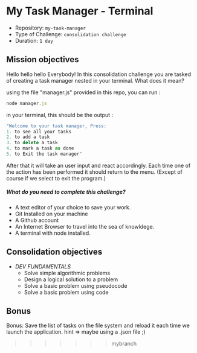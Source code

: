
# My Task Manager - Terminal
- Repository: `my-task-manager`
- Type of Challenge: `consolidation challenge`
- Duration: `1 day`

## Mission objectives

Hello hello hello Everybody!
In this consolidation challenge you are tasked of creating a task manager nested in your terminal.
What does it mean?

using the file "manager.js" provided in this repo,
you can run  :
```js
node manager.js
```
in your terminal, this should be the output :
```js
"Welcome to your task manager, Press:
1. to see all your tasks
2. to add a task
3. to delete a task
4. to mark a task as done
5. to Exit the task manager"
```
After that it will take an user input and react accordingly.
Each time one of the action has been performed it should return to the menu. (Except of course if we select to exit the program.)

##### What do you need to complete this challenge?

- A text editor of your choice to save your work.
- Git Installed on your machine
- A Github account
- An Internet Browser to travel into the sea of knowldege.
- A terminal with node installed.


## Consolidation objectives
- *DEV FUNDAMENTALS*
    - Solve simple algorithmic problems
    - Design a logical solution to a problem
    - Solve a basic problem using pseudocode
    - Solve a basic problem using code


## Bonus

Bonus: Save the list of tasks on the file system and reload it each time we launch the application.
hint => maybe using a .json file ;)















>>>>>>> mybranch
